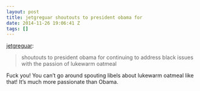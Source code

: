 ```yaml
---
layout: post
title: jetgreguar shoutouts to president obama for
date: 2014-11-26 19:06:41 Z
tags: []
---
```

[jetgreguar](http://jetgreguar.tumblr.com/post/103547227482/shoutouts-to-president-obama-for-continuing-to):

> shoutouts to president obama for continuing to address black issues with the passion of lukewarm oatmeal 

Fuck you! You can’t go around spouting libels about lukewarm oatmeal like that! It’s much more passionate than Obama.
